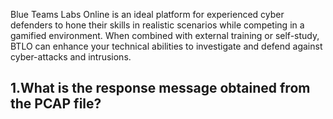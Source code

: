 Blue Teams Labs Online is an ideal platform for experienced cyber defenders to hone their skills in realistic scenarios while competing in a gamified environment. When combined with external training or self-study, BTLO can enhance your technical abilities to investigate and defend against cyber-attacks and intrusions.

## 1.What is the response message obtained from the PCAP file?





